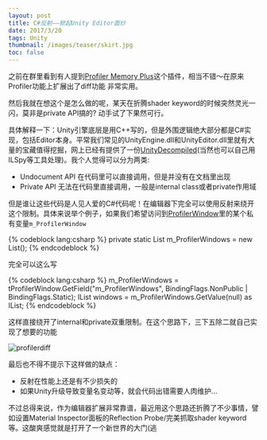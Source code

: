```yaml
---
layout: post
title: C#反射——掀起Unity Editor面纱
date: 2017/3/20
tags: Unity
thumbnail: /images/teaser/skirt.jpg
toc: false
---
```


之前在群里看到有人提到[Profiler Memory Plus](https://www.assetstore.unity3d.com/en/#!/content/28888)这个插件，相当不错～在原来Profiler功能上扩展出了diff功能 非常实用。

<!--more-->

然后我就在想这个是怎么做的呢，某天在折腾shader keyword的时候突然灵光一闪，莫非是private API搞的? 动手试了下果然可行。

具体解释一下：Unity引擎底层是用C++写的，但是外围逻辑绝大部分都是C#实现，包括Editor本身。平常我们常见的UnityEngine.dll和UnityEditor.dll里就有大量的宝藏值得挖掘，网上已经有提供了一份[UnityDecompiled](https://github.com/MattRix/UnityDecompiled)(当然也可以自己用ILSpy等工具处理)。我个人觉得可以分为两类: 

- Undocument API 在代码里可以直接调用，但是并没有在文档里出现
- Private API 无法在代码里直接调用，一般是internal class或者private作用域

但是谁让这些代码是人见人爱的C#代码呢！在编辑器下完全可以使用反射来绕开这个限制。具体来说举个例子，如果我们希望访问到[ProfilerWindow](https://github.com/MattRix/UnityDecompiled/blob/master/UnityEditor/UnityEditor/ProfilerWindow.cs#L138)里的某个私有变量`m_ProfilerWindow`

{% codeblock lang:csharp %}
private static List<ProfilerWindow> m_ProfilerWindows = new List<ProfilerWindow>();
{% endcodeblock %}

完全可以这么写

{% codeblock lang:csharp %}
m_ProfilerWindows = tProfilerWindow.GetField("m_ProfilerWindows", BindingFlags.NonPublic | BindingFlags.Static);
IList windows = m_ProfilerWindows.GetValue(null) as IList;
{% endcodeblock %}

这样直接绕开了internal和private双重限制。在这个思路下，三下五除二就自己实现了想要的功能

![profilerdiff](/images/profilerdiff.png)

最后也不得不提示下这样做的缺点：

- 反射在性能上还是有不少损失的
- 如果Unity升级导致变量名变动等，就会代码出错需要人肉维护...

不过总得来说，作为编辑器扩展非常靠谱，最近用这个思路还折腾了不少事情，譬如设置Material Inspector面板的Reflection Probe/完美抓取shader keyword等。这酸爽感觉就是打开了一个新世界的大门(逃 